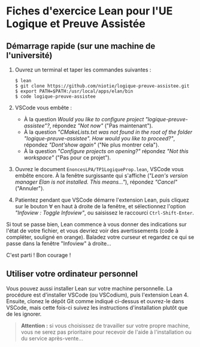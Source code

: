 # Fiches d'exercice Lean pour l'UE Logique et Preuve Assistée

## Démarrage rapide (sur une machine de l'université)

1.  Ouvrez un terminal et taper les commandes suivantes :

    ```shell
    $ lean
    $ git clone https://github.com/niotie/logique-preuve-assistee.git
    $ export PATH=$PATH:/usr/local/apps/elan/bin
    $ code logique-preuve-assistee
    ```

2.  VSCode vous embête :

    - À la question *Would you like to configure project "logique-preuve-assistee"?*, répondez *"Not now"* ("Pas maintenant").
    - À la question *"CMakeLists.txt was not found in the root of the folder "logique-preuve-assistee". How would you like to proceed?"*, répondez *"Dont'show again"* ("Ne plus montrer cela").
    - À la question *"Configure projects on opening?"* répondez *"Not this workspace"* ("Pas pour ce projet").

3.  Ouvrez le document `EnoncesLPA/TP1LogiqueProp.lean`, VSCode vous embête encore. À la fenêtre surgissante qui s'affiche (*"Lean's version manager Elan is not installed. This means..."*), répondez *"Cancel"* ("Annuler").

4.  Patientez pendant que VSCode démarre l'extension Lean, puis cliquez sur le bouton $\forall$ en haut à droite de la fenêtre, et sélectionnez l'option *"Infoview : Toggle Infoview"*, ou saisissez le raccourci `Ctrl-Shift-Enter`.

Si tout se passe bien, Lean commence à vous donner des indications sur l'état de votre fichier, et vous devriez voir des avertissements (code à compléter, souligné en orange). Baladez votre curseur et regardez ce qui se passe dans la fenêtre "Infoview" à droite...

C'est parti ! Bon courage !

## Utiliser votre ordinateur personnel

Vous pouvez aussi installer Lean sur votre machine personnelle. La procédure est d'installer VSCode (ou VSCodium), puis l'extension Lean 4. Ensuite, clonez le dépôt Git comme indiqué ci-dessus et ouvrez-le dans VSCode, mais cette fois-ci suivez les instructions d'installation plutôt que de les ignorer.

> **Attention :** si vous choisissez de travailler sur votre propre machine, vous ne serez pas prioritaire pour recevoir de l'aide à l'installation ou du service après-vente...

